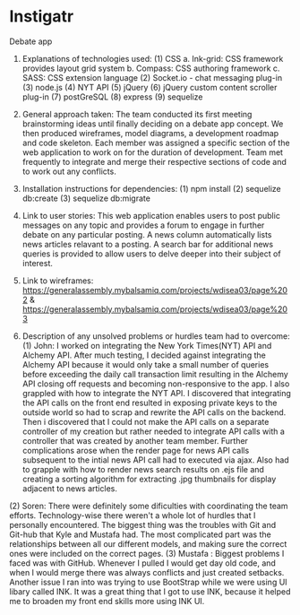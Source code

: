 # Instigatr
Debate app


1. Explanations of technologies used:
    (1) CSS
      a. Ink-grid: CSS framework provides layout grid system
      b. Compass: CSS authoring framework
      c. SASS: CSS extension language
    (2) Socket.io - chat messaging plug-in
    (3) node.js
    (4) NYT API
    (5) jQuery
    (6) jQuery custom content scroller plug-in
    (7) postGreSQL
    (8) express
    (9) sequelize


2. General approach taken:
    The team conducted its first meeting brainstorming ideas until finally deciding on a debate app concept.
    We then produced wireframes, model diagrams, a development roadmap and code skeleton. Each member was assigned a
    specific section of the web application to work on for the duration of development. Team met frequently to integrate
    and merge their respective sections of code and to work out any conflicts.

3. Installation instructions for dependencies:
    (1) npm install
    (2) sequelize db:create
    (3) sequelize db:migrate

4. Link to user stories:
    This web application enables users to post public messages on any topic and provides a forum to engage in further debate on
    any particular posting. A news column automatically lists news articles relavant to a posting. A search bar for additional
    news queries is provided to allow users to delve deeper into their subject of interest.


5. Link to wireframes: https://generalassembly.mybalsamiq.com/projects/wdisea03/page%202 & https://generalassembly.mybalsamiq.com/projects/wdisea03/page%203


6. Description of any unsolved problems or hurdles team had to overcome:
  (1) John:
      I worked on integrating the New York Times(NYT) API and Alchemy API. After much testing, I decided against integrating the Alchemy API
      because it would only take a small number of queries before exceeding the daily call transaction limit resulting in the Alchemy API
      closing off requests and becoming non-responsive to the app. I also grappled with how to integrate the NYT API. I discovered that integrating
      the API calls on the front end resulted in exposing private keys to the outside world so had to scrap and rewrite the API calls on the backend.
      Then i discovered that I could not make the API calls on a separate controller of my creation but rather needed to integrate API calls with a controller
      that was created by another team member. Further complications arose when the render page for news API calls subsequent to the intial
      news API call had to executed via ajax. Also had to grapple with how to render news search results on .ejs file and creating a sorting algorithm
      for extracting .jpg thumbnails for display adjacent to news articles.

  (2) Soren:
      There were definitely some dificulties with coordinating the team efforts. Technology-wise there weren't a whole lot of hurdles that I personally encountered. The biggest thing was the troubles with Git and Git-hub that Kyle and Mustafa had. The most complicated part was the relationships between all our different models, and making sure the correct ones were included on the correct pages.
    (3) Mustafa : 
        Biggest problems I faced was with GitHub. Whenever I pulled I would get day old code, and when I would merge there was always conflicts and just created setbacks. Another issue I ran into was trying to use BootStrap while we were using  UI libary called INK. It was a great thing that I got to use INK, because it helped me to broaden my front end skills more using INK UI.

